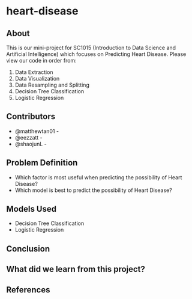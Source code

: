 # heart-disease
## About
This is our mini-project for SC1015 (Introduction to Data Science and Artificial Intelligence) which focuses on Predicting Heart Disease. 
Please view our code in order from:
1. Data Extraction
2. Data Visualization
3. Data Resampling and Splitting
4. Decision Tree Classification
5. Logistic Regression

## Contributors
* @matthewtan01 -
* @eezzatt -
* @shaojunL -

## Problem Definition
* Which factor is most useful when predicting the possibility of Heart Disease?
* Which model is best to predict the possibility of Heart Disease?

## Models Used
* Decision Tree Classification
* Logistic Regression

## Conclusion

## What did we learn from this project?

## References
